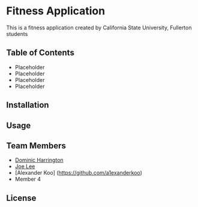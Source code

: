 # Fitness Application
This is a fitness application created by California State University, Fullerton students

## Table of Contents
- Placeholder
- Placeholder
- Placeholder
- Placeholder

## Installation

## Usage

## Team Members
- [Dominic Harrington](https://github.com/drharrington)
- [Joe Lee](https://github.com/j1yl)
- [Alexander Koo] (https://github.com/a1exanderkoo)
- Member 4

## License
